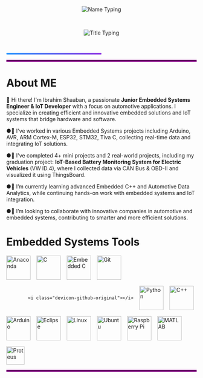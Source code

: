 <!-- الاسم -->
<p align="center">
  <img src="https://readme-typing-svg.herokuapp.com?font=Fira+Code&size=32&duration=3000&pause=1000&color=1E90FF&center=true&width=700&lines=Ibrahim+Shaaban" alt="Name Typing" />
</p>

<br>

<!-- العنوان -->
<p align="center">
  <img src="https://readme-typing-svg.herokuapp.com?font=Fira+Code&size=24&duration=3000&pause=1000&color=FF5733,FF8D1A&center=true&width=700&lines=Junior+Embedded+Engineer+And+IoT+Developer;Automotive+Engineer" alt="Title Typing" />
</p>

<br>

<!-- خط الفاصل بين السكشنات -->
<p align="center">
  <div style="background: linear-gradient(to right, #1E90FF, #8A2BE2); height: 4px; width: 50%; border-radius: 2px;"></div>
</p>
<hr style="border: 2px solid purple;">

# **About ME**


👋 Hi there! I'm Ibrahim Shaaban, a passionate **Junior Embedded Systems Engineer & IoT Developer** with a focus on automotive applications. I specialize in creating efficient and innovative embedded solutions and IoT systems that bridge hardware and software.  

●🔭 I've worked in various Embedded Systems projects including Arduino, AVR, ARM Cortex-M, ESP32, STM32, Tiva C, collecting real-time data and integrating IoT solutions.  

●🤖 I've completed 4+ mini projects and 2 real-world projects, including my graduation project: **IoT-Based Battery Monitoring System for Electric Vehicles** (VW ID.4), where I collected data via CAN Bus & OBD-II and visualized it using ThingsBoard.    

●🌱 I’m currently learning advanced Embedded C++ and Automotive Data Analytics, while continuing hands-on work with embedded systems and IoT integration.  

●🤝 I’m looking to collaborate with innovative companies in automotive and embedded systems, contributing to smarter and more efficient solutions.

# Embedded Systems Tools
<div style="display: flex; flex-wrap: wrap; gap: 16px; align-items: center;">
  <img src="https://cdn.jsdelivr.net/gh/devicons/devicon@latest/icons/anaconda/anaconda-original.svg" width="64" height="64" alt="Anaconda" />
  <img src="https://cdn.jsdelivr.net/gh/devicons/devicon@latest/icons/c/c-original.svg" width="64" height="64" alt="C" />
  <img src="https://cdn.jsdelivr.net/gh/devicons/devicon@latest/icons/embeddedc/embeddedc-original.svg" width="64" height="64" alt="Embedded C" />
  <img src="https://cdn.jsdelivr.net/gh/devicons/devicon@latest/icons/git/git-plain.svg" width="64" height="64" alt="Git" />
  
            <i class="devicon-github-original"></i>
          
  <img src="https://cdn.jsdelivr.net/gh/devicons/devicon@latest/icons/python/python-original.svg" width="64" height="64" alt="Python" />
  <img src="https://cdn.jsdelivr.net/gh/devicons/devicon@latest/icons/cplusplus/cplusplus-original.svg" width="64" height="64" alt="C++" />
  <img src="https://cdn.jsdelivr.net/gh/devicons/devicon@latest/icons/arduino/arduino-original.svg" width="64" height="64" alt="Arduino" />
  <img src="https://cdn.jsdelivr.net/gh/devicons/devicon@latest/icons/eclipse/eclipse-original.svg" width="64" height="64" alt="Eclipse" />
  <img src="https://cdn.jsdelivr.net/gh/devicons/devicon@latest/icons/linux/linux-original.svg" width="64" height="64" alt="Linux" />
  <img src="https://cdn.jsdelivr.net/gh/devicons/devicon@latest/icons/ubuntu/ubuntu-original.svg" width="64" height="64" alt="Ubuntu" />
  <img src="https://cdn.jsdelivr.net/gh/devicons/devicon@latest/icons/raspberrypi/raspberrypi-original.svg" width="64" height="64" alt="Raspberry Pi" />
  <img src="https://cdn.jsdelivr.net/gh/devicons/devicon@latest/icons/matlab/matlab-original.svg" width="64" height="64" alt="MATLAB" />
  <img src="https://assets.streamlinehq.com/image/private/w_30,h_30,ar_1/f_auto/v1/icons/logos/proteus-m6yuuf4xb9n49h83irqsfn.png/proteus-9iq1io6zwhr4e131ry1sex.png?_a=DATAg1XyZAA0" alt="Proteus" width="48" height="48" />

</div>
<hr style="border: 2px solid purple;">
